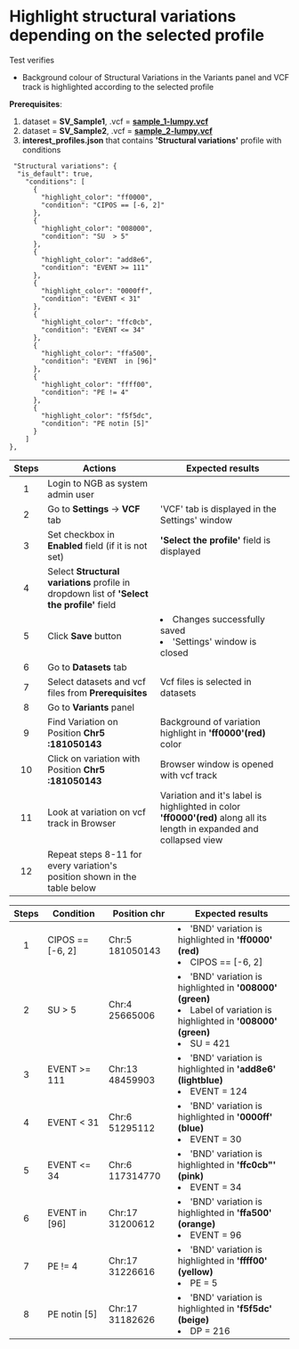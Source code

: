 # Highlight structural variations depending on the selected profile 

Test verifies
 - Background colour of Structural Variations in the Variants panel and VCF track is highlighted according to the selected profile

**Prerequisites**:

1. dataset = **SV_Sample1**, .vcf = **[sample_1-lumpy.vcf](https://ngb-oss-builds.s3.amazonaws.com/public/data/demo/ngb_demo_data/sample_1-lumpy.vcf.gz)**
2. dataset = **SV_Sample2**, .vcf = **[sample_2-lumpy.vcf](https://ngb-oss-builds.s3.amazonaws.com/public/data/demo/ngb_demo_data/sample_2-lumpy.vcf.gz)**
3. **interest_profiles.json** that contains **'Structural variations'** profile with conditions
```
 "Structural variations": {
  "is_default": true,
    "conditions": [
      {
        "highlight_color": "ff0000",
        "condition": "CIPOS == [-6, 2]"
      },
      {
        "highlight_color": "008000",
        "condition": "SU  > 5"
      },
      {
        "highlight_color": "add8e6",
        "condition": "EVENT >= 111"
      },
      {
        "highlight_color": "0000ff",
        "condition": "EVENT < 31"
      },
      {
        "highlight_color": "ffc0cb",
        "condition": "EVENT <= 34"
      },
      {
        "highlight_color": "ffa500",
        "condition": "EVENT  in [96]"
      },
      {
        "highlight_color": "ffff00",
        "condition": "PE != 4"
      },
      {
        "highlight_color": "f5f5dc",
        "condition": "PE notin [5]"
      }
    ]
},
```

| Steps | Actions | Expected results |
| :---: | --- | --- |
| 1 | Login to NGB as system admin user | |
| 2 | Go to  **Settings** -> **VCF** tab | 'VCF' tab is displayed in the Settings' window|
| 3 | Set checkbox in **Enabled** field (if it is not set)| **'Select the profile'** field is displayed |
| 4 | Select **Structural variations** profile in dropdown list of **'Select the profile'** field|
| 5 | Click **Save** button | <li> Changes successfully saved <li> 'Settings' window is closed | 
| 6 | Go to **Datasets** tab | 
| 7 | Select datasets and vcf files from **Prerequisites** | Vcf files is selected in datasets | 
| 8 | Go to **Variants** panel | |
| 9 | Find Variation on Position **Chr5 :181050143**| Background of variation highlight in **'ff0000'(red)** color |
| 10| Click on variation with Position **Chr5 :181050143** |Browser window is opened with vcf track|
| 11| Look at variation on vcf track in Browser| Variation and it's label is highlighted in color  **'ff0000'(red)** along all its length in expanded and collapsed view
| 12| Repeat steps 8-11 for every variation's position shown in the table below |
 

| Steps | Condition | Position chr| Expected results |
| :---: | --- | --- | --- | 
| 1 | CIPOS == [-6, 2] | Chr:5 181050143| <li> 'BND' variation is highlighted in **'ff0000' (red)**  <li> CIPOS == [-6, 2] | 
| 2 | SU  > 5 |Chr:4 25665006| <li> 'BND' variation is highlighted in  **'008000' (green)** <li>Label of variation is highlighted in  **'008000' (green)** <li> SU = 421 |
| 3 | EVENT >= 111 |Chr:13 48459903 | <li> 'BND' variation is highlighted in **'add8e6' (lightblue)** <li> EVENT = 124|
| 4 | EVENT < 31 | Chr:6 51295112 | <li> 'BND' variation is highlighted in **'0000ff' (blue)** <li>  EVENT = 30
| 5 | EVENT <= 34|Chr:6 117314770 | <li> 'BND' variation is highlighted in **'ffc0cb"' (pink)** <li> EVENT = 34|
| 6 | EVENT  in [96]| Chr:17 31200612 | <li> 'BND' variation is highlighted in **'ffa500' (orange)** <li> EVENT = 96 
| 7 | PE != 4 |Chr:17 31226616| <li>'BND' variation is highlighted in **'ffff00' (yellow)** <li> PE = 5
| 8 | PE notin [5] | Chr:17 31182626 | <li> 'BND' variation is highlighted in **'f5f5dc' (beige)** <li> DP = 216|